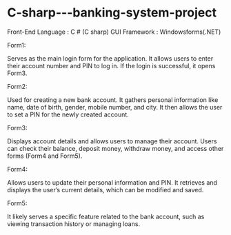 # C-sharp---banking-system-project
Front-End Language : C # (C sharp)    GUI Framework : Windowsforms(.NET)

Form1:

   Serves as the main login form for the application.
   It allows users to enter their account number and PIN to log in.
   If the login is successful, it opens Form3.

Form2:

  Used for creating a new bank account.
  It gathers personal information like name, date of birth, gender, mobile number, and city.
  It then allows the user to set a PIN for the newly created account.

Form3:

  Displays account details and allows users to manage their account.
  Users can check their balance, deposit money, withdraw money, and access other forms (Form4 and Form5).

Form4:

  Allows users to update their personal information and PIN.
  It retrieves and displays the user’s current details, which can be modified and saved.

Form5:

   It likely serves a specific feature related to the bank account, such as viewing transaction history or managing loans.


